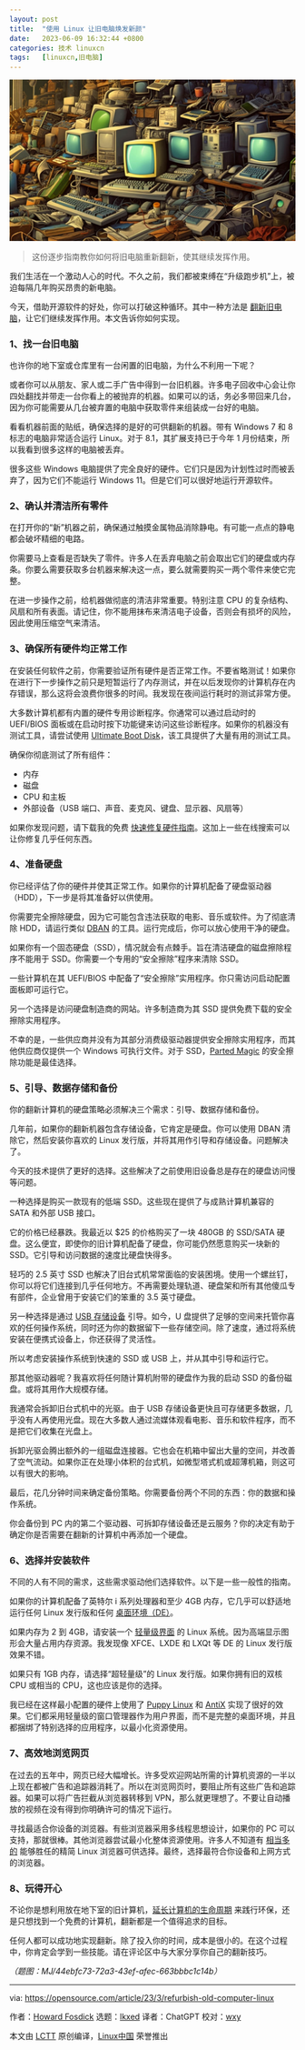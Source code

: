 ```yaml
---
layout: post
title:	"使用 Linux 让旧电脑焕发新颜"
date:	2023-06-09 16:32:44 +0800 
categories:	技术 linuxcn 
tags:	[linuxcn,旧电脑]
---
```



![](/Asserts/Images/album/202306/09/163208vygg79ghr17rd9f6.jpg)



> 
> 这份逐步指南教你如何将旧电脑重新翻新，使其继续发挥作用。
> 
> 
> 


我们生活在一个激动人心的时代。不久之前，我们都被束缚在“升级跑步机”上，被迫每隔几年购买昂贵的新电脑。


今天，借助开源软件的好处，你可以打破这种循环。其中一种方法是 [翻新旧电脑](https://opensource.com/article/22/10/obsolete-computer-linux-opportunity)，让它们继续发挥作用。本文告诉你如何实现。


### 1、找一台旧电脑


也许你的地下室或仓库里有一台闲置的旧电脑，为什么不利用一下呢？


或者你可以从朋友、家人或二手广告中得到一台旧机器。许多电子回收中心会让你四处翻找并带走一台你看上的被抛弃的机器。如果可以的话，务必多带回来几台，因为你可能需要从几台被弃置的电脑中获取零件来组装成一台好的电脑。


看看机器前面的贴纸，确保选择的是好的可供翻新的机器。带有 Windows 7 和 8 标志的电脑非常适合运行 Linux。对于 8.1，其扩展支持已于今年 1 月份结束，所以我看到很多这样的电脑被丢弃。


很多这些 Windows 电脑提供了完全良好的硬件。它们只是因为计划性过时而被丢弃了，因为它们不能运行 Windows 11。但是它们可以很好地运行开源软件。


### 2、确认并清洁所有零件


在打开你的“新”机器之前，确保通过触摸金属物品消除静电。有可能一点点的静电都会破坏精细的电路。


你需要马上查看是否缺失了零件。许多人在丢弃电脑之前会取出它们的硬盘或内存条。你要么需要获取多台机器来解决这一点，要么就需要购买一两个零件来使它完整。


在进一步操作之前，给机器做彻底的清洁非常重要。特别注意 CPU 的复杂结构、风扇和所有表面。请记住，你不能用抹布来清洁电子设备，否则会有损坏的风险，因此使用压缩空气来清洁。


### 3、确保所有硬件均正常工作


在安装任何软件之前，你需要验证所有硬件是否正常工作。不要省略测试！如果你在进行下一步操作之前只是短暂运行了内存测试，并在以后发现你的计算机存在内存错误，那么这将会浪费你很多的时间。我发现在夜间运行耗时的测试非常方便。


大多数计算机都有内置的硬件专用诊断程序。你通常可以通过启动时的 UEFI/BIOS 面板或在启动时按下功能键来访问这些诊断程序。如果你的机器没有测试工具，请尝试使用 [Ultimate Boot Disk](https://www.ultimatebootcd.com/)，该工具提供了大量有用的测试工具。


确保你彻底测试了所有组件：


* 内存
* 磁盘
* CPU 和主板
* 外部设备（USB 端口、声音、麦克风、键盘、显示器、风扇等）


如果你发现问题，请下载我的免费 [快速修复硬件指南](http://rexxinfo.org/howard_fosdick_articles/quick_guide_to_fixing_pc_hardware/Quick_Guide_to_Fixing_Computer_Hardware.html)。这加上一些在线搜索可以让你修复几乎任何东西。


### 4、准备硬盘


你已经评估了你的硬件并使其正常工作。如果你的计算机配备了硬盘驱动器（HDD），下一步是将其准备好以供使用。


你需要完全擦除硬盘，因为它可能包含违法获取的电影、音乐或软件。为了彻底清除 HDD，请运行类似 [DBAN](https://sourceforge.net/projects/dban/) 的工具。运行完成后，你可以放心使用干净的硬盘。


如果你有一个固态硬盘（SSD），情况就会有点棘手。旨在清洁硬盘的磁盘擦除程序不能用于 SSD。你需要一个专用的“安全擦除”程序来清除 SSD。


一些计算机在其 UEFI/BIOS 中配备了“安全擦除”实用程序。你只需访问启动配置面板即可运行它。


另一个选择是访问硬盘制造商的网站。许多制造商为其 SSD 提供免费下载的安全擦除实用程序。


不幸的是，一些供应商并没有为其部分消费级驱动器提供安全擦除实用程序，而其他供应商仅提供一个 Windows 可执行文件。对于 SSD，[Parted Magic](https://partedmagic.com/) 的安全擦除功能是最佳选择。


### 5、引导、数据存储和备份


你的翻新计算机的硬盘策略必须解决三个需求：引导、数据存储和备份。


几年前，如果你的翻新机器包含存储设备，它肯定是硬盘。你可以使用 DBAN 清除它，然后安装你喜欢的 Linux 发行版，并将其用作引导和存储设备。问题解决了。


今天的技术提供了更好的选择。这些解决了之前使用旧设备总是存在的硬盘访问慢等问题。


一种选择是购买一款现有的低端 SSD。这些现在提供了与成熟计算机兼容的 SATA 和外部 USB 接口。


它的价格已经暴跌。我最近以 $25 的价格购买了一块 480GB 的 SSD/SATA 硬盘。这么便宜，即使你的旧计算机配备了硬盘，你可能仍然愿意购买一块新的 SSD。它引导和访问数据的速度比硬盘快得多。


轻巧的 2.5 英寸 SSD 也解决了旧台式机常常面临的安装困境。使用一个螺丝钉，你可以将它们连接到几乎任何地方。不再需要处理轨道、硬盘架和所有其他傻瓜专有部件，企业曾用于安装它们的笨重的 3.5 英寸硬盘。


另一种选择是通过 [USB 存储设备](https://opensource.com/article/20/4/first-linux-computer) 引导。如今，U 盘提供了足够的空间来托管你喜欢的任何操作系统，同时还为你的数据留下一些存储空间。除了速度，通过将系统安装在便携式设备上，你还获得了灵活性。


所以考虑安装操作系统到快速的 SSD 或 USB 上，并从其中引导和运行它。


那其他驱动器呢？我喜欢将任何随计算机附带的硬盘作为我的启动 SSD 的备份磁盘。或将其用作大规模存储。


我通常会拆卸旧台式机中的光驱。由于 USB 存储设备更快且可存储更多数据，几乎没有人再使用光盘。现在大多数人通过流媒体观看电影、音乐和软件程序，而不是把它们收集在光盘上。


拆卸光驱会腾出额外的一组磁盘连接器。它也会在机箱中留出大量的空间，并改善了空气流动。如果你正在处理小体积的台式机，如微型塔式机或超薄机箱，则这可以有很大的影响。


最后，花几分钟时间来确定备份策略。你需要备份两个不同的东西：你的数据和操作系统。


你会备份到 PC 内的第二个驱动器、可拆卸存储设备还是云服务？你的决定有助于确定你是否需要在翻新的计算机中再添加一个硬盘。


### 6、选择并安装软件


不同的人有不同的需求，这些需求驱动他们选择软件。以下是一些一般性的指南。


如果你的计算机配备了英特尔 i 系列处理器和至少 4GB 内存，它几乎可以舒适地运行任何 Linux 发行版和任何 [桌面环境（DE）](https://opensource.com/article/20/5/linux-desktops#default)。


如果内存为 2 到 4GB，请安装一个 [轻量级界面](https://opensource.com/article/20/5/linux-desktops#lightweight) 的 Linux 系统。因为高端显示图形会大量占用内存资源。我发现像 XFCE、LXDE 和 LXQt 等 DE 的 Linux 发行版效果不错。


如果只有 1GB 内存，请选择“超轻量级”的 Linux 发行版。如果你拥有旧的双核 CPU 或相当的 CPU，这也应该是你的选择。


我已经在这样最小配置的硬件上使用了 [Puppy Linux](https://puppylinux-woof-ce.github.io/) 和 [AntiX](https://antixlinux.com/) 实现了很好的效果。它们都采用轻量级的窗口管理器作为用户界面，而不是完整的桌面环境，并且都捆绑了特别选择的应用程序，以最小化资源使用。


### 7、高效地浏览网页


在过去的五年中，网页已经大幅增长。许多受欢迎网站所需的计算机资源的一半以上现在都被广告和追踪器消耗了。所以在浏览网页时，要阻止所有这些广告和追踪器。如果可以将广告拦截从浏览器转移到 VPN，那么就更理想了。不要让自动播放的视频在没有得到你明确许可的情况下运行。


寻找最适合你设备的浏览器。有些浏览器采用多线程思想设计，如果你的 PC 可以支持，那就很棒。其他浏览器尝试最小化整体资源使用。许多人不知道有 [相当多的](https://opensource.com/article/19/7/open%20source-browsers) 能够胜任的精简 Linux 浏览器可供选择。最终，选择最符合你设备和上网方式的浏览器。


### 8、玩得开心


不论你是想利用放在地下室的旧计算机，[延长计算机的生命周期](https://opensource.com/article/19/7/how-make-old-computer-useful-again) 来践行环保，还是只想找到一个免费的计算机，翻新都是一个值得追求的目标。


任何人都可以成功地实现翻新。除了投入你的时间，成本是很小的。在这个过程中，你肯定会学到一些技能。请在评论区中与大家分享你自己的翻新技巧。


*（题图：MJ/44ebfc73-72a3-43ef-afec-663bbbc1c14b）*




---


via: <https://opensource.com/article/23/3/refurbish-old-computer-linux>


作者：[Howard Fosdick](https://opensource.com/users/howtech) 选题：[lkxed](https://github.com/lkxed/) 译者：ChatGPT 校对：[wxy](https://github.com/wxy)


本文由 [LCTT](https://github.com/LCTT/TranslateProject) 原创编译，[Linux中国](https://linux.cn/) 荣誉推出
